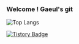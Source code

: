 ### Welcome ! Gaeul's git
![Top Langs](https://github-readme-stats.vercel.app/api/top-langs/?username=kgaeul&theme=dark)

[![Tistory Badge](https://img.shields.io/badge/Tech%20Blog-555263?style=flat&logoColor=white)]("https://cocoon1787.tistory.com/)
